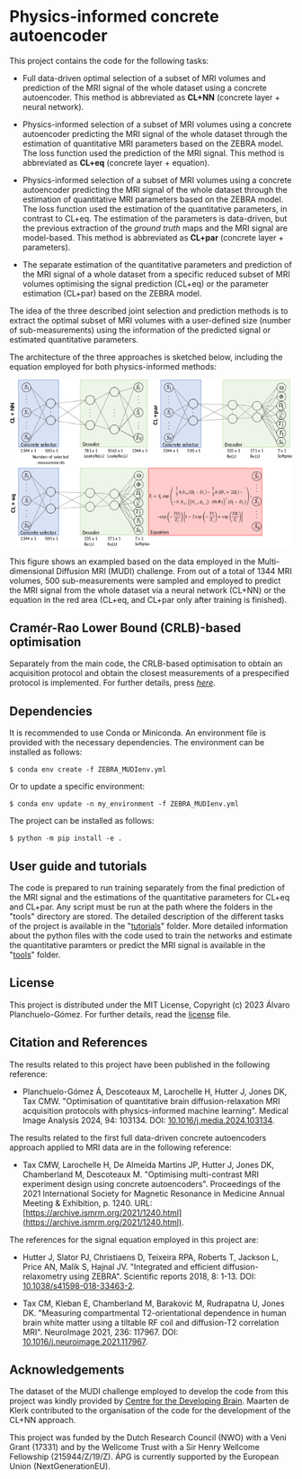 # Physics-informed concrete autoencoder
This project contains the code for the following tasks:

* Full data-driven optimal selection of a subset of MRI volumes and prediction of the MRI signal of the whole dataset using a concrete autoencoder. This method is abbreviated as **CL+NN** (concrete layer + neural network).

* Physics-informed selection of a subset of MRI volumes using a concrete autoencoder predicting the MRI signal of the whole dataset through the estimation of quantitative MRI parameters based on the ZEBRA model. The loss function used the prediction of the MRI signal. This method is abbreviated as **CL+eq** (concrete layer + equation).

* Physics-informed selection of a subset of MRI volumes using a concrete autoencoder predicting the MRI signal of the whole dataset through the estimation of quantitative MRI parameters based on the ZEBRA model. The loss function used the estimation of the quantitative parameters, in contrast to CL+eq. The estimation of the parameters is data-driven, but the previous extraction of the *ground truth* maps and the MRI signal are model-based. This method is abbreviated as **CL+par** (concrete layer + parameters).

* The separate estimation of the quantitative parameters and prediction of the MRI signal of a whole dataset from a specific reduced subset of MRI volumes optimising the signal prediction (CL+eq) or the parameter estimation (CL+par) based on the ZEBRA model.

The idea of the three described joint selection and prediction methods is to extract the optimal subset of MRI volumes with a user-defined size (number of sub-measurements) using the information of the predicted signal or estimated quantitative parameters.

The architecture of the three approaches is sketched below, including the equation employed for both physics-informed methods:

<img src="https://github.com/aplanchu/ZEBRA-CA/blob/main/selection_methods.png" width="1024">

This figure shows an exampled based on the data employed in the Multi-dimensional Diffusion MRI (MUDI) challenge. From out of a total of 1344 MRI volumes, 500 sub-measurements were sampled and employed to predict the MRI signal from the whole dataset via a neural network (CL+NN) or the equation in the red area (CL+eq, and CL+par only after training is finished).

## Cramér-Rao Lower Bound (CRLB)-based optimisation

Separately from the main code, the CRLB-based optimisation to obtain an acquisition protocol and obtain the closest measurements of a prespecified protocol is implemented. For further details, press [*here*](https://github.com/aplanchu/ZEBRA-CA/tree/main/CRLB_code/).

## Dependencies

It is recommended to use Conda or Miniconda. An environment file is provided with the necessary dependencies. The environment can be installed as follows:

```
$ conda env create -f ZEBRA_MUDIenv.yml
```

Or to update a specific environment:

```
$ conda env update -n my_environment -f ZEBRA_MUDIenv.yml
```

The project can be installed as follows:

```
$ python -m pip install -e .
```

## User guide and tutorials

The code is prepared to run training separately from the final prediction of the MRI signal and the estimations of the quantitative parameters for CL+eq and CL+par. Any script must be run at the path where the folders in the "tools" directory are stored. The detailed description of the different tasks of the project is available in the "[tutorials](https://github.com/aplanchu/ZEBRA-CA/tree/main/tutorials/README.md)" folder. More detailed information about the python files with the code used to train the networks and estimate the quantitative paramters or predict the MRI signal is available in the "[tools](https://github.com/aplanchu/ZEBRA-CA/tree/main/tools/README.md)" folder.

## License

This project is distributed under the MIT License, Copyright (c) 2023 Álvaro Planchuelo-Gómez. For further details, read the [license](https://github.com/aplanchu/ZEBRA-CA/blob/main/LICENSE) file.

## Citation and References

The results related to this project have been published in the following reference:

* Planchuelo-Gómez Á, Descoteaux M, Larochelle H, Hutter J, Jones DK, Tax CMW. "Optimisation of quantitative brain diffusion-relaxation MRI acquisition protocols with physics-informed machine learning". Medical Image Analysis 2024, 94: 103134. DOI: [10.1016/j.media.2024.103134](https://doi.org/10.1016/j.media.2024.103134).

The results related to the first full data-driven concrete autoencoders approach applied to MRI data are in the following reference:

* Tax CMW, Larochelle H, De Almeida Martins JP, Hutter J, Jones DK, Chamberland M, Descoteaux M. "Optimising multi-contrast MRI experiment design using concrete autoencoders". Proceedings of the 2021 International Society for Magnetic Resonance in Medicine Annual Meeting & Exhibition, p. 1240. URL: [https://archive.ismrm.org/2021/1240.html](https://archive.ismrm.org/2021/1240.html).

The references for the signal equation employed in this project are:

* Hutter J, Slator PJ, Christiaens D, Teixeira RPA, Roberts T, Jackson L, Price AN, Malik S, Hajnal JV. "Integrated and efficient diffusion-relaxometry using ZEBRA". Scientific reports 2018, 8: 1-13. DOI: [10.1038/s41598-018-33463-2](https://doi.org/10.1038/s41598-018-33463-2).

* Tax CM, Kleban E, Chamberland M, Baraković M, Rudrapatna U, Jones DK. "Measuring compartmental T2-orientational dependence in human brain white matter using a tiltable RF coil and diffusion-T2 correlation MRI". NeuroImage 2021, 236: 117967. DOI: [10.1016/j.neuroimage.2021.117967](https://doi.org/10.1016/j.neuroimage.2021.117967).

## Acknowledgements

The dataset of the MUDI challenge employed to develop the code from this project was kindly provided by [Centre for the Developing Brain](http://cmic.cs.ucl.ac.uk/cdmri20/challenge.html). Maarten de Klerk contributed to the organisation of the code for the development of the CL+NN approach.

This project was funded by the Dutch Research Council (NWO) with a Veni Grant (17331) and by the Wellcome Trust with a Sir Henry Wellcome Fellowship (215944/Z/19/Z). ÁPG is currently supported by the European Union (NextGenerationEU).
